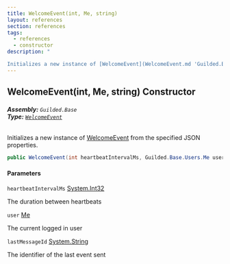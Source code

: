 ```yaml
---
title: WelcomeEvent(int, Me, string)
layout: references
section: references
tags:
  - references
  - constructor
description: "

Initializes a new instance of [WelcomeEvent](WelcomeEvent.md 'Guilded.Base.Events.WelcomeEvent') from the specified JSON properties."
---
```


## WelcomeEvent(int, Me, string) Constructor
###### **Assembly:** `Guilded.Base`<br/>**Type:** [`WelcomeEvent`](WelcomeEvent.md 'Guilded.Base.Events.WelcomeEvent')

Initializes a new instance of [WelcomeEvent](WelcomeEvent.md 'Guilded.Base.Events.WelcomeEvent') from the specified JSON properties.

```csharp
public WelcomeEvent(int heartbeatIntervalMs, Guilded.Base.Users.Me user, string? lastMessageId);
```
#### Parameters

<a name='Guilded.Base.Events.WelcomeEvent.WelcomeEvent(int,Guilded.Base.Users.Me,string).heartbeatIntervalMs'></a>

`heartbeatIntervalMs` [System.Int32](https://docs.microsoft.com/en-us/dotnet/api/System.Int32 'System.Int32')

The duration between heartbeats

<a name='Guilded.Base.Events.WelcomeEvent.WelcomeEvent(int,Guilded.Base.Users.Me,string).user'></a>

`user` [Me](Me.md 'Guilded.Base.Users.Me')

The current logged in user

<a name='Guilded.Base.Events.WelcomeEvent.WelcomeEvent(int,Guilded.Base.Users.Me,string).lastMessageId'></a>

`lastMessageId` [System.String](https://docs.microsoft.com/en-us/dotnet/api/System.String 'System.String')

The identifier of the last event sent